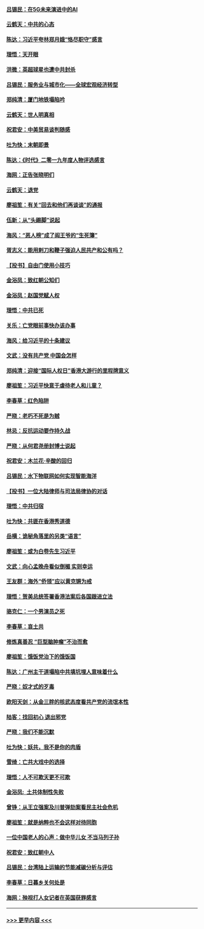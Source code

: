 #### [吕锡民：在5G未来演进中的AI](../pages/nsc993/n11730010.md?t=12190311) 
#### [云鹤天：中共的心态](../pages/nsc993/n11729906.md?t=12190311) 
#### [陈达：习近平夸林郑月娥“恪尽职守”感言](../pages/nsc993/n11729881.md?t=12190311) 
#### [理悟：天开眼](../pages/nsc993/n11729699.md?t=12190311) 
#### [洪微：英超球星也遭中共封杀](../pages/nsc993/n11727243.md?t=12190311) 
#### [吕锡民：服务业与城市化——全球宏观经济转型](../pages/nsc993/n11725845.md?t=12190311) 
#### [郑纯清：厦门地铁塌陷吟](../pages/nsc993/n11725813.md?t=12190311) 
#### [云鹤天：世人明真相](../pages/nsc993/n11725621.md?t=12190311) 
#### [祝君安：中美贸易谈判随感](../pages/nsc993/n11725609.md?t=12190311) 
#### [吐为快：末朝即景](../pages/nsc993/n11723365.md?t=12190311) 
#### [陈达：《时代》二零一九年度人物评选感言](../pages/nsc993/n11723337.md?t=12190311) 
#### [海网：正告张晓明们](../pages/nsc993/n11723228.md?t=12190311) 
#### [云鹤天：退党](../pages/nsc993/n11723056.md?t=12190311) 
#### [廖祖笙：有关“回去和他们再谈谈”的通报](../pages/nsc993/n11722442.md?t=12190311) 
#### [伍新：从“头踢脚”说起](../pages/nsc993/n11722429.md?t=12190311) 
#### [海风：“恶人榜”成了阎王爷的“生死簿”](../pages/nsc993/n11722272.md?t=12190311) 
#### [胥志义：能用剌刀和鞭子强迫人民共产和公有吗？](../pages/nsc993/n11720569.md?t=12190311) 
#### [【投书】自由门使用小技巧](../pages/nsc993/n11720180.md?t=12190311) 
#### [金浴凤：致红朝公知们](../pages/nsc993/n11720563.md?t=12190311) 
#### [金浴凤：赵国党赋人权](../pages/nsc993/n11720533.md?t=12190311) 
#### [理悟：中共已死](../pages/nsc993/n11720233.md?t=12190311) 
#### [关乐：亡党眼前事快办该办事](../pages/nsc993/n11719160.md?t=12190311) 
#### [海风：给习近平的十条建议](../pages/nsc993/n11717616.md?t=12190311) 
#### [文武：没有共产党 中国会怎样](../pages/nsc993/n11717584.md?t=12190311) 
#### [郑纯清：迎接“国际人权日”香港大游行的里程牌意义](../pages/nsc993/n11717417.md?t=12190311) 
#### [廖祖笙：习近平快意于虐待老人和儿童？](../pages/nsc993/n11715313.md?t=12190311) 
#### [李春草：红色陷阱](../pages/nsc993/n11715029.md?t=12190311) 
#### [严晓：老朽不死是为贼](../pages/nsc993/n11712910.md?t=12190311) 
#### [林忌：反抗运动要作持久战](../pages/nsc993/n11712623.md?t=12190311) 
#### [严晓：从何君尧册封博士说起](../pages/nsc993/n11712465.md?t=12190311) 
#### [祝君安：木兰花·辛酸的回归](../pages/nsc993/n11712381.md?t=12190311) 
#### [吕锡民：水下物联网如何实现智能海洋](../pages/nsc993/n11711158.md?t=12190311) 
#### [【投书】一位大陆律师与司法局律协的对话](../pages/nsc993/n11709675.md?t=12190311) 
#### [理悟：中共归宿](../pages/nsc993/n11710059.md?t=12190311) 
#### [吐为快：共匪在香港秀道德](../pages/nsc993/n11709979.md?t=12190311) 
#### [岳横：诡秘角落里的另类“语言”](../pages/nsc993/n11709792.md?t=12190311) 
#### [廖祖笙：或为白卷先生习近平](../pages/nsc993/n11708330.md?t=12190311) 
#### [文武：向心孟晚舟看似倒楣 实则幸运](../pages/nsc993/n11708236.md?t=12190311) 
#### [王友群：海外“侨领”应以黄克锵为戒](../pages/nsc993/n11706176.md?t=12190311) 
#### [理悟：贺美总统签署香港法案后各国跟进立法](../pages/nsc993/n11706853.md?t=12190311) 
#### [骆克仁：一个男演员之死](../pages/nsc993/n11706677.md?t=12190311) 
#### [李春草：哀土共](../pages/nsc993/n11706255.md?t=12190311) 
#### [修炼真善忍 “巨型脑肿瘤”不治而愈](../pages/nsc993/n11705340.md?t=12190311) 
#### [廖祖笙：饿饭党治下的饿饭国](../pages/nsc993/n11705085.md?t=12190311) 
#### [陈达：广州主干道塌陷中共填坑埋人意味着什么](../pages/nsc993/n11705046.md?t=12190311) 
#### [严晓：奴才式的歹毒](../pages/nsc993/n11704826.md?t=12190311) 
#### [欧阳天剑：从金三胖的核武态度看共产党的流氓本性](../pages/nsc993/n11702238.md?t=12190311) 
#### [陆客：找回初心 退出邪党](../pages/nsc993/n11702213.md?t=12190311) 
#### [严晓：我们不能沉默](../pages/nsc993/n11702110.md?t=12190311) 
#### [吐为快：妖共，我不是你的肉盾](../pages/nsc993/n11701366.md?t=12190311) 
#### [雪绮：亡共大戏中的选择](../pages/nsc993/n11699922.md?t=12190311) 
#### [理悟：人不可欺天更不可欺](../pages/nsc993/n11699657.md?t=12190311) 
#### [金浴凤:  土共体制性失败](../pages/nsc993/n11699361.md?t=12190311) 
#### [曾铮：从王立强案及川普弹劾案看民主社会危机](../pages/nsc993/n11699318.md?t=12190311) 
#### [廖祖笙：就是纳粹也不会这样对待同胞](../pages/nsc993/n11697658.md?t=12190311) 
#### [一位中国老人的心声：做中华儿女 不当马列子孙](../pages/nsc993/n11697525.md?t=12190311) 
#### [祝君安：致红朝中人](../pages/nsc993/n11697518.md?t=12190311) 
#### [吕锡民：台湾陆上运输的节能减碳分析与评估](../pages/nsc993/n11694983.md?t=12190311) 
#### [李春草：日暮乡关何处是](../pages/nsc993/n11694805.md?t=12190311) 
#### [海网：殃视打人女记者在英国获罪感言](../pages/nsc993/n11693832.md?t=12190311) 

----
#### [ >>> 更早内容 <<< ](../indexes/nsc993-earlier.md)
